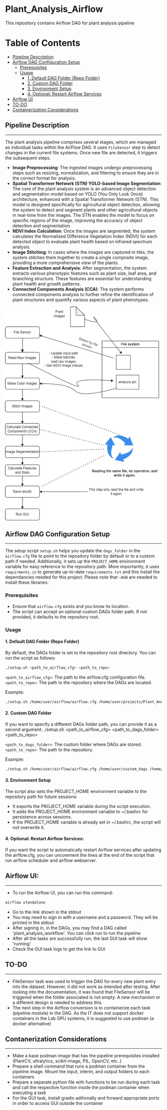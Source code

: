 # Plant_Analysis_Airflow
This repository contains Airflow DAG for plant analysis pipeline

# Table of Contents
- [Pipeline Description](#pipeline-description)
- [Airflow DAG Configuration Setup](#airflow-dag-configuration-setup)
  - [Prerequisites](#prerequisites)
  - [Usage](#usage)
    - [1. Default DAG Folder (Repo Folder)](#1-default-dag-folder-repo-folder)
    - [2. Custom DAG Folder](#2-custom-dag-folder)
    - [3. Environment Setup](#3-environment-setup)
    - [4. Optional: Restart Airflow Services](#4-optional-restart-airflow-services)
- [Airflow UI](#airflow-ui)
- [TO-DO](#to-do)
- [Containerization Considerations](#containerization-considerations)


## Pipeline Description 
---

 The plant analysis pipeline comprises several stages, which are managed as individual tasks within the AirFlow DAG. It uses `FileSensor` step to detect changes in the current file systems. Once new file are detected, it triggers the subsequent steps. 
 
 * **Image Preprocessing**: The ingested images undergo preprocessing steps such as resizing, normalization, and filtering to ensure they are in the correct format for analysis.
 * **Spatial Transformer Network (STN) YOLO-based Image Segmentation**: The core of the plant analysis system is an advanced object detection and segmentation model based on YOLO (You Only Look Once) architecture, enhanced with a Spatial Transformer Network (STN). This model is designed specifically for agricultural object detection, allowing the system to detect and segment plants and other agricultural objects in real-time from the images. The STN enables the model to focus on specific regions of the image, improving the accuracy of object detection and segmentation
 * **NDVI Index Calculation**: Once the images are segmented, the system calculates the Normalized Difference Vegetation Index (NDVI) for each detected object to evaluate plant health based on infrared spectrum analysis.
 * **Image Stitching**: In cases where the images are captured in tiles, the system stitches them together to create a single composite image, providing a more comprehensive view of the plants.
 * **Feature Extraction and Analysis**: After segmentation, the system extracts various phenotypic features such as plant size, leaf area, and branching structure. These features are essential for understanding plant health and growth patterns.
 * **Connected Components Analysis (CCA)**: The system performs connected components analysis to further refine the identification of plant structures and quantify various aspects of plant phenotypes.


<div style="text-align: center;">
    <img src="./images/Existing System.jpg" alt="Plant Analysis Pipeline" style="max-width: 100%; height: auto;">
</div>


## Airflow DAG Configuration Setup
---
The setup script `setup.sh` helps you update the `dags_folder` in the `airflow.cfg` file to point to the repository folder by default or to a custom path if needed. Additionally, it sets up the `PROJECT_HOME` environment variable for easy reference to the repository path. More importantly, it uses `requirments.in` to generate up-to-date `requirements.txt` and this install the dependancies needed for this project. Please note that `~8GB` are needed to install these libraries. 

### Prerequisites

- Ensure that `airflow.cfg` exists and you know its location.
- The script can accept an optional custom DAGs folder path. If not provided, it defaults to the repository root.

### Usage

#### 1. Default DAG Folder (Repo Folder)

By default, the DAGs folder is set to the repository root directory. You can run the script as follows:

```bash
./setup.sh <path_to_airflow_cfg> <path_to_repo>
```
`<path_to_airflow_cfg>`: The path to the airflow.cfg configuration file.
`<path_to_repo>`: The path to the repository where the DAGs are located.

Example:

```bash
./setup.sh /home/user/airflow/airflow.cfg /home/user/projects/Plant_Analysis_Airflow
```

#### 2. Custom DAG Folder

If you want to specify a different DAGs folder path, you can provide it as a second argument:
./setup.sh <path_to_airflow_cfg> <path_to_dags_folder> <path_to_repo>

`<path_to_dags_folder>`: The custom folder where DAGs are stored.
`<path_to_repo>`: The path to the repository.

Example:

```bash
./setup.sh /home/user/airflow/airflow.cfg /home/user/custom_dags /home/user/projects/Plant_Analysis_Airflow
```

#### 3. Environment Setup

The script also sets the PROJECT_HOME environment variable to the repository path for future sessions:

- It exports the PROJECT_HOME variable during the script execution.
- It adds the PROJECT_HOME environment variable to ~/.bashrc for persistence across sessions.
- If the PROJECT_HOME variable is already set in ~/.bashrc, the script will not overwrite it.

#### 4. Optional: Restart Airflow Services:

If you want the script to automatically restart Airflow services after updating the airflow.cfg, you can uncomment the lines at the end of the script that run airflow scheduler and airflow webserver.

## Airflow UI:
---
* To run the Airflow UI, you can run this command:
  
```bash
airflow standalone
``` 
* Go to the link shown in the stdout
* You may need to sign in with a username and a password. They will be printed in the stdout
* After signing in, in the DAGs, you may find a DAG called 'plant_analysis_workflow'. You can click run to run the pipeline
* After all the tasks are successfully run, the last GUI task will show 'running'
* Check the GUI task logs to get the link to GUI

## TO-DO
---
* FileSensor task was used to trigger the DAG for every new plant entry into the dataset. However, it did not work as intended after testing. After looking into the documentation, it was found that FileSensor will be triggered when the folder associated is not empty. A new mechanism or a different design is needed to address this.
* The next step in the Airflow conversion is to containerize each task (pipeline module) in the DAG. As the IT does not support docker containers in the Lab GPU systems, it is suggested to use podman (a docker alternative)

## Contanerization Considerations
---
* Make a base podman image that has the pipeline prerequisites installed (PlantCV, ultralytics, scikit-image, PIL, OpenCV, etc..)
* Prepare a shell command that runs a podman container from the pipeline image. Mount the input, interm, and output folders to each containers
* Prepare a separate python file with functions to be run during each task and call the respective function inside the podman container when executing a task
* For the GUI task, install gradio aditionally and forward appropriate ports in order to access GUI outside the container
